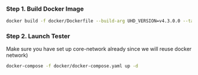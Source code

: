 ### Step 1. Build Docker Image ###

```bash
docker build -f docker/Dockerfile --build-arg UHD_VERSION=v4.3.0.0 --target srsran --tag srsran:latest .
```

### Step 2. Launch Tester ###
Make sure you have set up core-network already since we will reuse docker network)

```bash
docker-compose -f docker/docker-compose.yaml up -d
```

